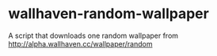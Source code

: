 wallhaven-random-wallpaper
==========================

A script that downloads one random wallpaper from http://alpha.wallhaven.cc/wallpaper/random
